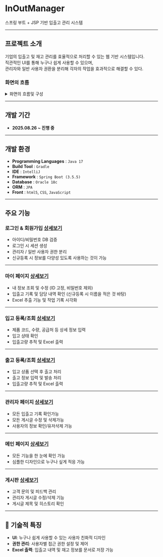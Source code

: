 # InOutManager  
스프링 부트 + JSP 기반 입출고 관리 시스템

---

##  프로젝트 소개  
기업의 입출고 및 재고 관리를 효율적으로 처리할 수 있는 웹 기반 시스템입니다.  
직관적인 UI를 통해 누구나 쉽게 사용할 수 있으며,  
관리자와 일반 사용자 권환을 분리해 각자의 작업을 효과적으로 해결할 수 있다.
###  화면의 흐름 
  <details>
  <summary>화면의 흐름및 구성</summary> <br>
  <img src="https://github.com/jongha8422-sketch/inoutmanager/blob/main/PICTURES/%ED%99%94%EB%A9%B4%EC%9D%98%20%ED%9D%90%EB%A6%84.png" alt="로그인 UI" width="400"/> 
  </details>

---

##  개발 기간  
- **2025.08.26 ~ 진행 중**

---

##  개발 환경  

- **Programming Languages** : `Java 17`  
- **Build Tool** : `Gradle`  
- **IDE** : `IntelliJ`  
- **Framework** : `Spring Boot (3.5.5)`  
- **Database** : `Oracle 18c` 
- **ORM** : `JPA`  
- **Front** : `html5`, `CSS`, `JavaScript`  
---

##  주요 기능  

###  로그인 & 회원가입 [상세보기](https://github.com/jongha8422-sketch/inoutmanager/blob/main/project/login.md)
- 아이디/비밀번호 DB 검증  
- 로그인 시 세션 생성  
- 관리자 / 일반 사용자 권한 분리  
- 신규등록 시 정보를 다양성 있도록 사용하는 것이 가능

---

###  마이 페이지 [상세보기](https://github.com/jongha8422-sketch/inoutmanager/blob/main/project/mypage.md)
- 내 정보 조회 및 수정 (ID 고정, 비밀번호 제외)  
- 입출고 기록 및 담당 내역 확인 (신규등록 시 이름을 적은 것 바탕) 
- Excel 추출 기능 및 작업 기록 시각화  

---

###  입고 등록/조회 [상세보기](https://github.com/jongha8422-sketch/inoutmanager/blob/main/project/ibpage.md)
- 제품 코드, 수량, 공급처 등 상세 정보 입력  
- 입고 상태 확인  
- 입출고량 추적 및 Excel 출력  

---

###  출고 등록/조회 [상세보기](https://github.com/jongha8422-sketch/inoutmanager/blob/main/project/obpage.md)
- 입고 상품 선택 후 출고 처리  
- 출고 정보 입력 및 발송 처리  
- 입출고량 추적 및 Excel 출력  

---

###  관리자 페이지 [상세보기](https://github.com/jongha8422-sketch/inoutmanager/blob/main/project/admin.md)
- 모든 입출고 기록 확인가능 
- 모든 게시글 수정 및 삭제가능 
- 사용자의 정보 확인/유저삭제 가능

---

###  메인 페이지 [상세보기](https://github.com/jongha8422-sketch/inoutmanager/blob/main/project/mainpage.md)
- 모든 기능을 한 눈에 확인 가능 
- 심플한 디자인으로 누구나 싶게 적응 가능

---

###  게시판 [상세보기](https://github.com/jongha8422-sketch/inoutmanager/blob/main/project/boardpage.md)
- 고객 문의 및 피드백 관리  
- 관리자 게시글 수정/삭제 기능  
- 게시글 제목 및 히스토리 확인  

---

## 🧪 기술적 특징  

-  **UI**: 누구나 쉽게 사용할 수 있는 사용자 친화적 디자인  
-  **권한 관리**: 사용자별 접근 권한 설정 및 제어  
-  **Excel 출력**: 입출고 내역 및 재고 정보를 문서로 저장 가능  
